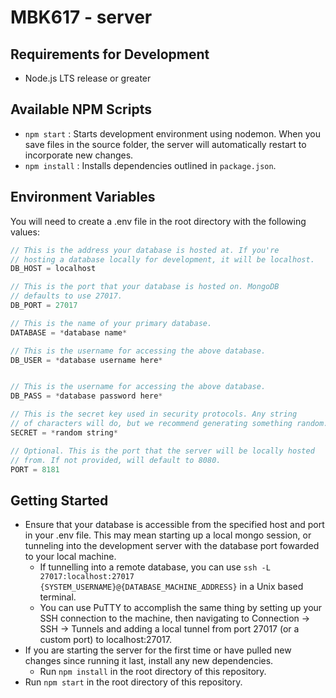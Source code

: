 # MBK617 - server
## Requirements for Development
* Node.js LTS release or greater

## Available NPM Scripts
* `npm start` : Starts development environment using nodemon. When you save files in the source folder, the server will automatically restart to incorporate new changes.
* `npm install` : Installs dependencies outlined in `package.json`.

## Environment Variables
You will need to create a .env file in the root directory with the following values:
```js
// This is the address your database is hosted at. If you're 
// hosting a database locally for development, it will be localhost.
DB_HOST = localhost

// This is the port that your database is hosted on. MongoDB 
// defaults to use 27017.
DB_PORT = 27017

// This is the name of your primary database.
DATABASE = *database name*

// This is the username for accessing the above database.
DB_USER = *database username here*


// This is the username for accessing the above database.
DB_PASS = *database password here*

// This is the secret key used in security protocols. Any string 
// of characters will do, but we recommend generating something random. 
SECRET = *random string*

// Optional. This is the port that the server will be locally hosted 
// from. If not provided, will default to 8080.
PORT = 8181
```

## Getting Started
* Ensure that your database is accessible from the specified host and port in your .env file. This may mean starting up a local mongo session, or tunneling into the development server with the database port fowarded to your local machine.
  * If tunnelling into a remote database, you can use `ssh -L 27017:localhost:27017 {SYSTEM_USERNAME}@{DATABASE_MACHINE_ADDRESS}` in a Unix based terminal.
  * You can use PuTTY to accomplish the same thing by setting up your SSH connection to the machine, then navigating to Connection -> SSH -> Tunnels and adding a local tunnel from port 27017 (or a custom port) to localhost:27017.
* If you are starting the server for the first time or have pulled new changes since running it last, install any new dependencies. 
  * Run `npm install` in the root directory of this repository.
* Run `npm start` in the root directory of this repository.
